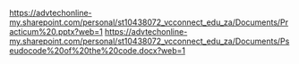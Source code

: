 https://advtechonline-my.sharepoint.com/personal/st10438072_vcconnect_edu_za/Documents/Practicum%20.pptx?web=1
https://advtechonline-my.sharepoint.com/personal/st10438072_vcconnect_edu_za/Documents/Pseudocode%20of%20the%20code.docx?web=1
